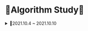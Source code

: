 # 📖Algorithm Study📖

<details>
    <summary>
    🌻2021.10.4 ~ 2021.10.10
    </summary>
    <div markdown="1">
    2021.10.5 || programmers 2018_kakao
    </div>
</details>



